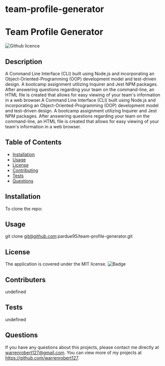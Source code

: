 # team-profile-generator
# Team Profile Generator
  ![Github licence](https://img.shields.io/badge/license-MIT-blue.svg)
  ## Description 
  A Command Line Interface (CLI) built using Node.js and incorporating an Object-Oriented-Programming (OOP) development model and test-driven design. A bootcamp assignment utilizing Inquirer and Jest NPM packages. After answering questions regarding your team on the command-line, an HTML file is created that allows for easy viewing of your team's information in a web browser.A Command Line Interface (CLI) built using Node.js and incorporating an Object-Oriented-Programming (OOP) development model and test-driven design. A bootcamp assignment utilizing Inquirer and Jest NPM packages. After answering questions regarding your team on the command-line, an HTML file is created that allows for easy viewing of your team's information in a web browser.
  ## Table of Contents
  * [Installation](#installation)
  * [Usage](#usage)
  * [License](#license)
  * [Contributing](#contributing)
  * [Tests](#tests)
  * [Questions](#questions)

  ## Installation 
  To clone the repo:
  ## Usage 
  git clone git@github.com:pardue95/team-profile-generator.git
  ## License
  The application is covered under the MIT license.
  ![Badge](https://img.shields.io/badge/License-MIT-blue.svg)
  ## Contributers
  undefined
  ## Tests
  undefined
  ## Questions
  If you have any questions about this projects, please contact me directly at warrenrobert127@gmail.com. You can view more of my projects at https://github.com/warrenrobert127.